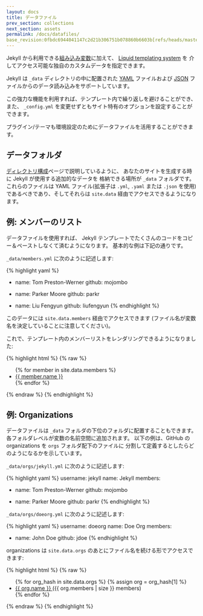```yaml
---
layout: docs
title: データファイル
prev_section: collections
next_section: assets
permalink: /docs/datafiles/
base_revision:0fbdc6944041147c2d21b306751b078860b6603b[refs/heads/master]
---
```


<!--original
---
layout: docs
title: Data Files
prev_section: variables
next_section: assets
permalink: /docs/datafiles/
---
-->

Jekyll から利用できる[組み込み変数](../variables/)に加えて、
[Liquid templating system](https://wiki.github.com/shopify/liquid/liquid-for-designers) を
介してアクセス可能な独自のカスタムデータを指定できます。

<!--original
In addition to the [built-in variables](../variables/) available from Jekyll,
you can specify your own custom data that can be accessed via the [Liquid
templating system](https://wiki.github.com/shopify/liquid/liquid-for-designers).
-->

Jekyll は `_data` ディレクトリの中に配置された [YAML](http://yaml.org/) ファイルおよび
[JSON](http://www.json.org/) ファイルからのデータ読み込みをサポートしています。

<!--original
Jekyll supports loading data from [YAML](http://yaml.org/) and [JSON](http://www.json.org/) files located in the
`_data` directory.
-->

この強力な機能を利用すれば、テンプレート内で繰り返しを避けることができ、また、
`_config.yml` を変更せずともサイト特有のオプションを設定することができます。

<!--original
This powerful feature allows you to avoid repetition in your templates and to
set site specific options without changing `_config.yml`.
-->

プラグイン/テーマも環境設定のためにデータファイルを活用することができます。

<!--original
Plugins/themes can also leverage Data Files to set configuration variables.
-->

## データフォルダ

<!--original
## The Data Folder
-->

[ディレクトリ構成](../structure/)ページで説明しているように、
あなたのサイトを生成する時に Jekyll が使用する追加的なデータを
格納できる場所が `_data` フォルダです。
これらのファイルは YAML ファイル(拡張子は `.yml`, `.yaml` または `.json` を使用)
であるべきであり、そしてそれらは `site.data` 経由でアクセスできるようになります。

<!--original
As explained on the [directory structure](../structure/) page, the `_data`
folder is where you can store additional data for Jekyll to use when generating
your site. These files must be YAML files (using either the `.yml`, `.yaml` or `.json`
extension) and they will be accessible via `site.data`.
-->

## 例: メンバーのリスト

<!--original
## Example: List of members
-->

データファイルを使用すれば、 Jekyll テンプレートでたくさんのコードをコピー＆ペーストしなくて済むようになります。
基本的な例は下記の通りです。

<!--original
Here is a basic example of using Data Files to avoid copy-pasting large chunks of
code in your Jekyll templates:
-->

`_data/members.yml` に次のように記述します:

<!--original
In `_data/members.yml`:
-->

{% highlight yaml %}
- name: Tom Preston-Werner
  github: mojombo

- name: Parker Moore
  github: parkr

- name: Liu Fengyun
  github: liufengyun
{% endhighlight %}

<!--original
{% highlight yaml %}
- name: Tom Preston-Werner
  github: mojombo

- name: Parker Moore
  github: parkr

- name: Liu Fengyun
  github: liufengyun
{% endhighlight %}
-->

このデータには `site.data.members` 経由でアクセスできます
(ファイル名が変数名を決定していることに注意してください)。

<!--original
This data can be accessed via `site.data.members` (notice that the filename
determines the variable name).
-->

これで、テンプレート内のメンバーリストをレンダリングできるようになりました:

<!--original
You can now render the list of members in a template:
-->

{% highlight html %}
{% raw %}
<ul>
{% for member in site.data.members %}
  <li>
    <a href="https://github.com/{{ member.github }}">
      {{ member.name }}
    </a>
  </li>
{% endfor %}
</ul>
{% endraw %}
{% endhighlight %}

<!--original
{% highlight html %}
{% raw %}
<ul>
{% for member in site.data.members %}
  <li>
    <a href="https://github.com/{{ member.github }}">
      {{ member.name }}
    </a>
  </li>
{% endfor %}
</ul>
{% endraw %}
{% endhighlight %}
-->


## 例: Organizations

<!--original
## Example: Organizations
-->

データファイルは `_data` フォルダの下位のフォルダに配置することもできます。
各フォルダレベルが変数の名前空間に追加されます。
以下の例は、GitHub の organizations を `orgs` フォルダ配下のファイルに
分割して定義するとしたらどのようになるかを示しています。

<!--original
Data files can also be placed in sub-folders of the `_data` folder. Each folder level will be added to a variable's namespace. The example bellow shows how GitHub organizations could be defined separately in a file under the `orgs` folder:
-->

`_data/orgs/jekyll.yml` に次のように記述します:

<!--original
In `_data/orgs/jekyll.yml`:
-->

{% highlight yaml %}
username: jekyll
name: Jekyll
members:
  - name: Tom Preston-Werner
    github: mojombo

  - name: Parker Moore
    github: parkr
{% endhighlight %}

<!--original
{% highlight yaml %}
username: jekyll
name: Jekyll
members:
  - name: Tom Preston-Werner
    github: mojombo

  - name: Parker Moore
    github: parkr
{% endhighlight %}
-->

`_data/orgs/doeorg.yml` に次のように記述します:

<!--original
In `_data/orgs/doeorg.yml`:
-->

{% highlight yaml %}
username: doeorg
name: Doe Org
members:
  - name: John Doe
    github: jdoe
{% endhighlight %}

<!--original
{% highlight yaml %}
username: doeorg
name: Doe Org
members:
  - name: John Doe
    github: jdoe
{% endhighlight %}
-->

organizations は `site.data.orgs` のあとにファイル名を続ける形でアクセスできます:

<!--original
The organizations can then be accessed via `site.data.orgs`, followed by the file name:
-->

{% highlight html %}
{% raw %}
<ul>
{% for org_hash in site.data.orgs %}
{% assign org = org_hash[1] %}
  <li>
    <a href="https://github.com/{{ org.username }}">
      {{ org.name }}
    </a>
    ({{ org.members | size }} members)
  </li>
{% endfor %}
</ul>
{% endraw %}
{% endhighlight %}

<!--original
{% highlight html %}
{% raw %}
<ul>
{% for org_hash in site.data.orgs %}
{% assign org = org_hash[1] %}
  <li>
    <a href="https://github.com/{{ org.username }}">
      {{ org.name }}
    </a>
    ({{ org.members | size }} members)
  </li>
{% endfor %}
</ul>
{% endraw %}
{% endhighlight %}
-->
